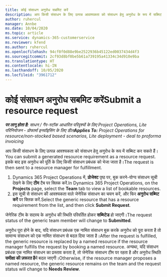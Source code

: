 ```yaml
---
title: कोई संसाधन अनुरोध सबमिट करें
description: आप किसी संसाधन के लिए उत्पन्न आवश्यकता को संसाधन हेतु अनुरोध के रूप में सब्मिट कर सकते हैं। इसके बाद इस अनुरोध को पूर्ति के लिए किसी संसाधन प्रबंधक को भेजा जाता है।
author: ruhercul
manager: Annbe
ms.date: 10/04/2020
ms.topic: article
ms.service: dynamics-365-customerservice
ms.reviewer: kfend
ms.author: ruhercul
ms.openlocfilehash: 94cf0f0d88e9be2522936b45122ed0037434d4f3
ms.sourcegitcommit: 2cf93d8bf0be5b61a739195a41334c34d910e9ba
ms.translationtype: HT
ms.contentlocale: hi-IN
ms.lasthandoff: 10/05/2020
ms.locfileid: "3961712"
---
```

# <a name="submit-a-resource-request"></a><span data-ttu-id="e4c23-104">कोई संसाधन अनुरोध सबमिट करें</span><span class="sxs-lookup"><span data-stu-id="e4c23-104">Submit a resource request</span></span>

<span data-ttu-id="e4c23-105">_**पर लागू होता है:** साधन / गैर-स्टॉक आधारित परिदृश्यों के लिए Project Operations, Lite परिनियोजन - प्रोफार्मा इनवॉइसिंग के लिए डील_</span><span class="sxs-lookup"><span data-stu-id="e4c23-105">_**Applies To:** Project Operations for resource/non-stocked based scenarios, Lite deployment - deal to proforma invoicing_</span></span>

<span data-ttu-id="e4c23-106">आप किसी संसाधन के लिए उत्पन्न आवश्यकता को संसाधन हेतु अनुरोध के रूप में सब्मिट कर सकते हैं।</span><span class="sxs-lookup"><span data-stu-id="e4c23-106">You can submit a generated resource requirement as a resource request.</span></span> <span data-ttu-id="e4c23-107">इसके बाद इस अनुरोध को पूर्ति के लिए किसी संसाधन प्रबंधक को भेजा जाता है।</span><span class="sxs-lookup"><span data-stu-id="e4c23-107">The request is then sent to a resource manager for fulfillment.</span></span>

1. <span data-ttu-id="e4c23-108">Dynamics 365 Project Operations में, **प्रोजेक्ट** पृष्ठ पर, बुक करने-योग्य संसाधन सूची देखने के लिए **टीम** टैब पर क्लिक करें.</span><span class="sxs-lookup"><span data-stu-id="e4c23-108">In Dynamics 365 Project Operations, on the **Projects** page, select the **Team** tab to view a list of bookable resources.</span></span> 
2. <span data-ttu-id="e4c23-109">इस सूची से संसाधन की आवश्यकता वाले जेनेरिक संसाधन का चयन करें, और फिर **अनुरोध सब्मिट करें** पर क्लिक करें.</span><span class="sxs-lookup"><span data-stu-id="e4c23-109">Select the generic resource that has a resource requirement from the list, and then click **Submit Request**.</span></span>

<span data-ttu-id="e4c23-110">जेनेरिक टीम के सदस्य के अनुरोध की स्थिति परिवर्तित होकर **सब्मिटेड** हो जाएगी।</span><span class="sxs-lookup"><span data-stu-id="e4c23-110">The request status of the generic team member will change to **Submitted**.</span></span>

<span data-ttu-id="e4c23-111">अनुरोध पूरा होने के बाद, यदि संसाधन प्रबंधक एक नामित संसाधन बुक करके अनुरोध को पूरा करता है तो सामान्य संसाधन को एक नामित संसाधन से बदल दिया जाता है।</span><span class="sxs-lookup"><span data-stu-id="e4c23-111">After the request is fulfilled, the generic resource is replaced by a named resource if the resource manager fulfills the request by booking a named resource.</span></span> <span data-ttu-id="e4c23-112">अन्यथा, यदि संसाधन प्रबंधक एक नामित संसाधन का प्रस्ताव करता है, तो जेनेरिक संसाधन टीम पर रहता है और अनुरोध स्थिति **समीक्षा की ज़रूरत है**में बदल जाएगी।</span><span class="sxs-lookup"><span data-stu-id="e4c23-112">Otherwise, if the resource manager proposes a named resource, the generic resource remains on the team and the request status will change to **Needs Review**.</span></span>
